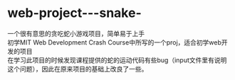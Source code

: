# web-project---snake-
一个很有意思的贪吃蛇小游戏项目，简单易于上手</br>
初学MIT Web Development Crash Course中所写的一个proj，适合初学web开发的项目 </br>
在学习此项目的时候发现课程提供的蛇的运动代码有些bug（input文件里有说明这个问题），因此在原来项目的基础上改良了一些。
